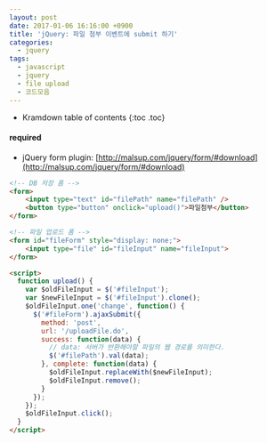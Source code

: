 ```yaml
---
layout: post
date: 2017-01-06 16:16:00 +0900
title: 'jQuery: 파일 첨부 이벤트에 submit 하기'
categories:
  - jquery
tags:
  - javascript
  - jquery
  - file upload
  - 코드모음
---
```


* Kramdown table of contents
{:toc .toc}

#### required

- jQuery form plugin: [http://malsup.com/jquery/form/#download](http://malsup.com/jquery/form/#download)

```html
<!-- DB 저장 폼 -->
<form>
    <input type="text" id="filePath" name="filePath" />
    <button type="button" onclick="upload()">파일첨부</button>
</form>

<!-- 파일 업로드 폼 -->
<form id="fileForm" style="display: none;">
    <input type="file" id="fileInput" name="fileInput">
</form>

<script>
  function upload() {
    var $oldFileInput = $('#fileInput');
    var $newFileInput = $('#fileInput').clone();
    $oldFileInput.one('change', function() {
      $('#fileForm').ajaxSubmit({
        method: 'post',
        url: '/uploadFile.do',
        success: function(data) {
          // data: 서버가 반환해야할 파일의 웹 경로를 의미한다.
          $('#filePath').val(data);
        }, complete: function(data) {
          $oldFileInput.replaceWith($newFileInput);
          $oldFileInput.remove();
        }
      });
    });
    $oldFileInput.click();
  }
</script>
```
